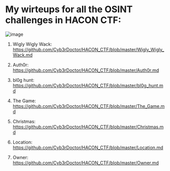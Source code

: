 # My wirteups for all the OSINT challenges in HACON CTF:

![image](https://user-images.githubusercontent.com/70543460/94463276-5a4b4700-01c5-11eb-82c9-05a1cc278608.png)

1. Wigly Wigly Wack:
https://github.com/Cyb3rDoctor/HACON_CTF/blob/master/Wigly_Wigly_Wack.md

2. Auth0r:
https://github.com/Cyb3rDoctor/HACON_CTF/blob/master/Auth0r.md

3. bl0g hunt:
https://github.com/Cyb3rDoctor/HACON_CTF/blob/master/bl0g_hunt.md

4. The Game:
https://github.com/Cyb3rDoctor/HACON_CTF/blob/master/The_Game.md

5. Christmas:
https://github.com/Cyb3rDoctor/HACON_CTF/blob/master/Christmas.md

6. Location:
https://github.com/Cyb3rDoctor/HACON_CTF/blob/master/Location.md

7. Owner:
https://github.com/Cyb3rDoctor/HACON_CTF/blob/master/Owner.md
